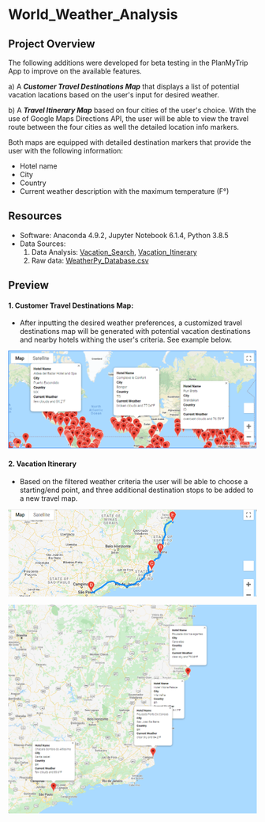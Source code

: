 # World_Weather_Analysis

## Project Overview

The following additions were developed for beta testing in the PlanMyTrip App to improve on the available features.

a) A ***Customer Travel Destinations Map*** that displays a list of potential vacation lacations based on the user's input for desired weather.  

b) A ***Travel Itinerary Map*** based on four cities of the user's choice. With the use of Google Maps Directions API, the user will be able to view the travel route between the four cities as well the detailed location info markers. 

Both maps are equipped with detailed destination markers that provide the user with the following information:

- Hotel name
- City
- Country
- Current weather description with the maximum temperature (F°)


## Resources 

- Software: Anaconda 4.9.2, Jupyter Notebook 6.1.4, Python 3.8.5
- Data Sources: 
   1. Data Analysis: [Vacation_Search](Vacation_Search/Vacation_Search.ipynb), [Vacation_Itinerary](Vacation_Itinerary/Vacation_Itinerary.ipynb)
   2. Raw data: [WeatherPy_Database.csv](Weather_Database/WeatherPy_Database.csv)

## Preview

#### 1. Customer Travel Destinations Map:

- After inputting the desired weather preferences, a customized travel destinations map will be generated with potential vacation destinations and nearby hotels withing the user's criteria. See example below.


<p align="center">
  <kbd><img src="Vacation_Search/WeatherPy_vacation_map.png" width="900"/><kbd>
</p>


#### 2. Vacation Itinerary

- Based on the filtered weather criteria the user will be able to choose a starting/end point, and three additional destination stops to be added to a new travel map. 

<p align="center">
  <kbd><img src="Vacation_Itinerary/WeatherPy_travel_map.PNG" width="900"/><kbd>
</p>


<p align="center">
  <kbd><img src="Vacation_Itinerary/WeatherPy_travel_map_markers.png" width="700"/><kbd>
</p>
